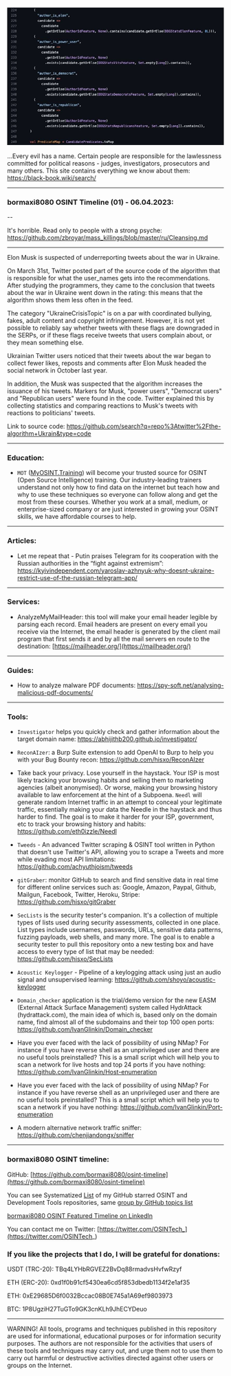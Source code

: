 
![alt text](img/01.jpeg)

...Every evil has a name. Certain people are responsible for the lawlessness committed for political reasons - judges, investigators, prosecutors and many others. This site contains everything we know about them: https://black-book.wiki/search/

----
### bormaxi8080 OSINT Timeline (01) - 06.04.2023:

--

It's horrible. Read only to people with a strong psyche: https://github.com/zbroyar/mass_killings/blob/master/ru/Cleansing.md

----

Elon Musk is suspected of underreporting tweets about the war in Ukraine.  
  
On March 31st, Twitter posted part of the source code of the algorithm that is responsible for what the user_names gets into the recommendations. After studying the programmers, they came to the conclusion that tweets about the war in Ukraine went down in the rating: this means that the algorithm shows them less often in the feed.  
  
The category "UkraineCrisisTopic" is on a par with coordinated bullying, fakes, adult content and copyright infringement. However, it is not yet possible to reliably say whether tweets with these flags are downgraded in the SERPs, or if these flags receive tweets that users complain about, or they mean something else.  
  
Ukrainian Twitter users noticed that their tweets about the war began to collect fewer likes, reposts and comments after Elon Musk headed the social network in October last year.  
  
In addition, the Musk was suspected that the algorithm increases the issuance of his tweets. Markers for Musk, "power users", "Democrat users" and "Republican users" were found in the code. Twitter explained this by collecting statistics and comparing reactions to Musk's tweets with reactions to politicians' tweets.

Link to source code: https://github.com/search?q=repo%3Atwitter%2Fthe-algorithm+Ukrain&type=code

----

### Education:

- ```MOT``` ([MyOSINT.Training](http://myosint.training/)) will become your trusted source for OSINT (Open Source Intelligence) training. Our industry-leading trainers understand not only how to find data on the internet but teach how and why to use these techniques so everyone can follow along and get the most from these courses. Whether you work at a small, medium, or enterprise-sized company or are just interested in growing your OSINT skills, we have affordable courses to help.

----

### Articles:

- Let me repeat that - Putin praises Telegram for its cooperation with the Russian authorities in the “fight against extremism”: https://kyivindependent.com/yaroslav-azhnyuk-why-doesnt-ukraine-restrict-use-of-the-russian-telegram-app/

----

### Services:

- AnalyzeMyMailHeader: this tool will make your email header legible by parsing each record. Email headers are present on every email you receive via the Internet, the email header is generated by the client mail program that first sends it and by all the mail servers en route to the destination: [https://mailheader.org/](https://mailheader.org/)

----

### Guides:

- How to analyze malware PDF documents: https://spy-soft.net/analysing-malicious-pdf-documents/

----

### Tools:

- ```Investigator``` helps you quickly check and gather information about the target domain name: https://abhijithb200.github.io/investigator/

- ```ReconAIzer```: a Burp Suite extension to add OpenAI to Burp to help you with your Bug Bounty recon: https://github.com/hisxo/ReconAIzer

- Take back your privacy. Lose yourself in the haystack. Your ISP is most likely tracking your browsing habits and selling them to marketing agencies (albeit anonymised). Or worse, making your browsing history available to law enforcement at the hint of a Subpoena. ```Needl``` will generate random Internet traffic in an attempt to conceal your legitimate traffic, essentially making your data the Needle in the haystack and thus harder to find. The goal is to make it harder for your ISP, government, etc to track your browsing history and habits: https://github.com/eth0izzle/Needl

- ```Tweeds``` - An advanced Twitter scraping & OSINT tool written in Python that doesn't use Twitter's API, allowing you to scrape a Tweets and more while evading most API limitations: https://github.com/achyuthjoism/tweeds

- ```gitGraber```: monitor GitHub to search and find sensitive data in real time for different online services such as: Google, Amazon, Paypal, Github, Mailgun, Facebook, Twitter, Heroku, Stripe: https://github.com/hisxo/gitGraber

- ```SecLists``` is the security tester's companion. It's a collection of multiple types of lists used during security assessments, collected in one place. List types include usernames, passwords, URLs, sensitive data patterns, fuzzing payloads, web shells, and many more. The goal is to enable a security tester to pull this repository onto a new testing box and have access to every type of list that may be needed: https://github.com/hisxo/SecLists

- ```Acoustic Keylogger``` - Pipeline of a keylogging attack using just an audio signal and unsupervised learning: https://github.com/shoyo/acoustic-keylogger

- ```Domain_checker``` application is the trial/demo version for the new EASM (External Attack Surface Management) system called HydrAttack (hydrattack.com), the main idea of which is, based only on the domain name, find almost all of the subdomains and their top 100 open ports: https://github.com/IvanGlinkin/Domain_checker

- Have you ever faced with the lack of possibility of using NMap? For instance if you have reverse shell as an unprivileged user and there are no useful tools preinstalled? This is a small script which will help you to scan a network for live hosts and top 24 ports if you have nothing: https://github.com/IvanGlinkin/Host-enumeration

- Have you ever faced with the lack of possibility of using NMap? For instance if you have reverse shell as an unprivileged user and there are no useful tools preinstalled? This is a small script which will help you to scan a network if you have nothing: https://github.com/IvanGlinkin/Port-enumeration

- A modern alternative network traffic sniffer: https://github.com/chenjiandongx/sniffer

----
### bormaxi8080 OSINT timeline:

GitHub: [https://github.com/bormaxi8080/osint-timeline](https://github.com/bormaxi8080/osint-timeline)

You can see Systematized [List](https://github.com/bormaxi8080/github-starred-repos-builder/blob/main/starred_repos.md) of my GitHub starred OSINT and Development Tools repositories, same [group by GitHub topics list](https://github.com/bormaxi8080/starred)

[bormaxi8080 OSINT Featured Timeline on LinkedIn](https://www.linkedin.com/in/osintech/details/featured/)

You can contact me on Twitter: [https://twitter.com/OSINTech_](https://twitter.com/OSINTech_)
### If you like the projects that I do, I will be grateful for donations:

USDT (TRC-20): TBq4LYHbRGVEZ2BvDq88rmadvsHvfwRzyf

ETH (ERC-20): 0xd1f0b91cf5430ea6cd5f853dbedb1134f2e1af35

ETH: 0xE29685D6f0032Bccac08B0E745a1A69ef9803973

BTC: 1P8UgziH27TuGTo9GK3cnKLh9JhECYDeuo

----

WARNING! All tools, programs and techniques published in this repository are used for informational, educational purposes or for information security purposes. The authors are not responsible for the activities that users of these tools and techniques may carry out, and urge them not to use them to carry out harmful or destructive activities directed against other users or groups on the Internet.